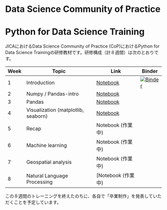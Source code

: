 # Data Science Community of Practice
# Python for Data Science Training

JICAにおけるData Science Community of Practice (CoP)におけるPython for Data Science Trainingの研修教材です。研修構成（計８週間）は次のとおりです。

| Week  | Topic | Link |  Binder |
| ------------- | ------------- | ------------- | ------------- |
| 1 | Introduction | [Notebook](https://github.com/hiroyokoi/DataSceienceCoP_Python_for_Data_Science/blob/master/Week1/Week1-Intro.ipynb) | [![Binder](https://mybinder.org/badge_logo.svg)](https://mybinder.org/v2/gh/hiroyokoi/DataSceienceCoP_Python_for_Data_Science.git/master?filepath=Week1%2FWeek1-Intro.ipynb)
| 2 | Numpy / Pandas-intro  | [Notebook](https://github.com/hiroyokoi/DataSceienceCoP_Python_for_Data_Science/blob/master/Week2/Week2-Numpy-Pandas.ipynb)
| 3 | Pandas | [Notebook](https://github.com/hiroyokoi/DataSceienceCoP_Python_for_Data_Science/blob/master/Week3/Week3-Pandas.ipynb)
| 4 | Visualization (matplotlib, seaborn) | [Notebook](https://github.com/hiroyokoi/DataSceienceCoP_Python_for_Data_Science/blob/master/Week4/Week4-Visualization.ipynb)
| 5 | Recap | Notebook (作業中)
| 6 | Machine learning | Notebook (作業中)
| 7 | Geospatial analysis | Notebook (作業中)
| 8 | Natural Language Processing | [Notebook (作業中)

この８週間のトレーニングを終えたのちに、各自で「卒業制作」を発表していただくことを予定しています。
